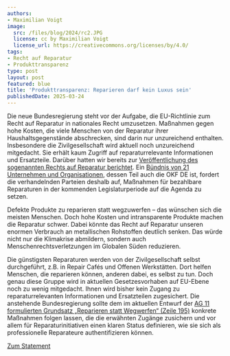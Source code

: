```yaml
---
authors:
- Maximilian Voigt
image:
  src: /files/blog/2024/rc2.JPG
  license: cc by Maximilian Voigt
  license_url: https://creativecommons.org/licenses/by/4.0/
tags:
- Recht auf Reparatur
- Produkttransparenz
type: post
layout: post
featured: blue
title: 'Produkttransparenz: Reparieren darf kein Luxus sein'
publishedDate: 2025-03-24
---
```


Die neue Bundesregierung steht vor der Aufgabe, die EU-Richtlinie zum Recht auf Reparatur in nationales Recht umzusetzen. Maßnahmen gegen hohe Kosten, die viele Menschen von der Reparatur ihrer Haushaltsgegenstände abschrecken, sind darin nur unzureichend enthalten. Insbesondere die Zivilgesellschaft wird aktuell noch unzureichend mitgedacht. Sie erhält kaum Zugriff auf reparaturrelevante Informationen und Ersatzteile. Darüber hatten wir bereits zur [Veröffentlichung des sogenannten Rechts auf Reparatur berichtet](https://okfn.de/blog/2024/04/eu-parlament-schafft-ein-rechtchen-auf-reparatur/). Ein [Bündnis von 21 Unternehmen und Organisationen](https://runder-tisch-reparatur.de/wirtschaft-handwerk-sozialverbaende-kirchen-und-zivilgesellschaft-reparieren-darf-kein-luxus-sein/), dessen Teil auch die OKF DE ist, fordert die verhandelnden Parteien deshalb auf, Maßnahmen für bezahlbare Reparaturen in der kommenden Legislaturperiode auf die Agenda zu setzen. 

Defekte Produkte zu reparieren statt wegzuwerfen – das wünschen sich die meisten Menschen. Doch hohe Kosten und intransparente Produkte machen die Reparatur schwer. Dabei könnte das Recht auf Reparatur unseren enormen Verbrauch an metallischen Rohstoffen deutlich senken. Das würde nicht nur die Klimakrise abmildern, sondern auch Menschenrechtsverletzungen im Globalen Süden reduzieren.

Die günstigsten Reparaturen werden von der Zivilgesellschaft selbst durchgeführt, z.B. in Repair Cafés und Offenen Werkstätten. Dort helfen Menschen, die reparieren können, anderen dabei, es selbst zu tun. Doch genau diese Gruppe wird in aktuellen Gesetzesvorhaben auf EU-Ebene noch zu wenig mitgedacht. Ihnen wird bisher kein Zugang zu reparaturrelevanten Informationen und Ersatzteilen zugesichert. Die anstehende Bundesregierung sollte dem im aktuellen Entwurf der [AG 11 formulierten Grundsatz „Reparieren statt Wegwerfen“ (Zeile 195)](https://fragdenstaat.de/dokumente/258020-koalitionsverhandlungen-cdu-csu-spd-ag-11-laendliche-raeume-landwirtschaft-ernaehrung-und-umwelt/) konkrete Maßnahmen folgen lassen, die die erwähnten Zugänge zusichern und vor allem für Reparaturinitiativen einen klaren Status definieren, wie sie sich als professionelle Reparateure authentifizieren können. 

[Zum Statement](https://www.flickr.com/photos/202434395@N03/54399110651/in/album-72177720324532257)
